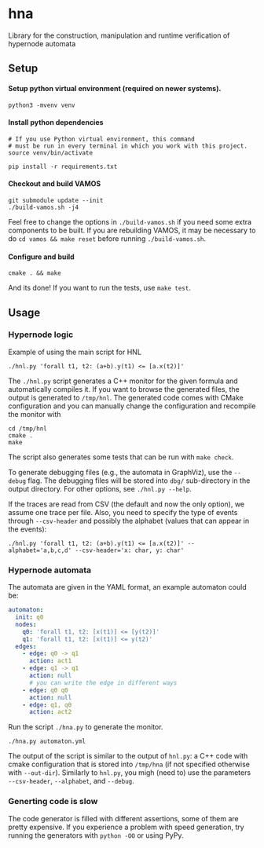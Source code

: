 # hna

Library for the construction, manipulation and runtime verification of hypernode automata

## Setup

#### Setup python virtual environment (required on newer systems).
```
python3 -mvenv venv
```

#### Install python dependencies
```
# If you use Python virtual environment, this command
# must be run in every terminal in which you work with this project.
source venv/bin/activate

pip install -r requirements.txt
```

#### Checkout and build VAMOS
```
git submodule update --init
./build-vamos.sh -j4
```
Feel free to change the options in `./build-vamos.sh` if you need some extra
components to be built. If you are rebuilding VAMOS, it may be necessary
to do `cd vamos && make reset` before running `./build-vamos.sh`.

#### Configure and build

```
cmake . && make
```

And its done! If you want to run the tests, use `make test`.


## Usage

### Hypernode logic

Example of using the main script for HNL
```
./hnl.py 'forall t1, t2: (a+b).y(t1) <= [a.x(t2)]'
```
The `./hnl.py` script generates a C++ monitor for the given formula
and automatically compiles it. If you want to browse the generated files,
the output is generated to `/tmp/hnl`.
The generated code comes with CMake configuration and you can manually
change the configuration and recompile the monitor with

```
cd /tmp/hnl
cmake .
make
```

The script also generates some tests that can be run with `make check`.

To generate debugging files (e.g., the automata in GraphViz), use the `--debug`
flag. The debugging files will be stored into `dbg/` sub-directory in the output
directory. For other options, see `./hnl.py --help`.

If the traces are read from CSV (the default and now the only option),
we assume one trace per file. Also, you need to specify the type of events
through `--csv-header` and possibly the alphabet (values that can appear in the
events):
```
./hnl.py 'forall t1, t2: (a+b).y(t1) <= [a.x(t2)]' --alphabet='a,b,c,d' --csv-header='x: char, y: char'
```

### Hypernode automata

The automata are given in the YAML format, an example automaton could be:
```yaml
automaton:
  init: q0
  nodes:
    q0: 'forall t1, t2: [x(t1)] <= [y(t2)]'
    q1: 'forall t1, t2: [x(t1)] <= y(t2)'
  edges:
    - edge: q0 -> q1
      action: act1
    - edge: q1 -> q1
      action: null
      # you can write the edge in different ways
    - edge: q0 q0
      action: null
    - edge: q1, q0
      action: act2
```

Run the script `./hna.py` to generate the monitor.
```
./hna.py automaton.yml
```

The output of the script is similar to the output of `hnl.py`: a C++ code with cmake configuration
that is stored into `/tmp/hna` (if not specified otherwise with `--out-dir`).
Similarly to `hnl.py`, you migh (need to) use the parameters `--csv-header`, `--alphabet`,
and `--debug`.

### Generting code is slow

The code generator is filled with different assertions, some of them are pretty expensive. If you experience a problem with speed generation, try running the
generators with `python -OO` or using PyPy.
